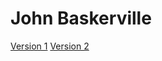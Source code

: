 # John Baskerville

[Version 1](https://taylorj1302.github.io/baskerville/baskerville-1.html)
[Version 2](https://taylorj1302.github.io/baskerville/baskerville-2.html)
